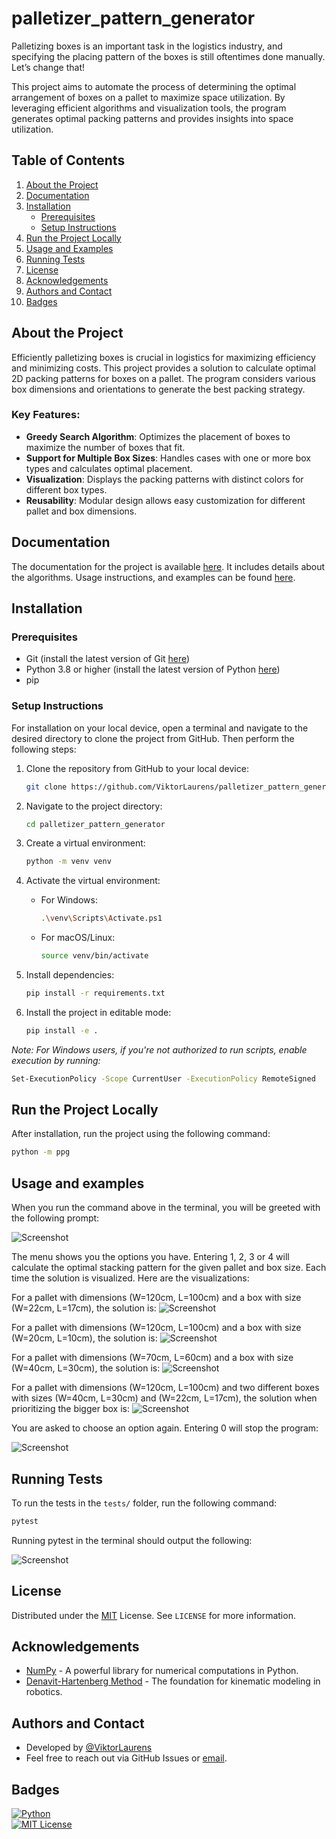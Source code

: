 # palletizer_pattern_generator
Palletizing boxes is an important task in the logistics industry, and specifying the placing pattern of the boxes is still oftentimes done manually. Let’s change that!

This project aims to automate the process of determining the optimal arrangement of boxes on a pallet to maximize space utilization. By leveraging efficient algorithms and visualization tools, the program generates optimal packing patterns and provides insights into space utilization.

## Table of Contents
1. [About the Project](#about-the-project)
2. [Documentation](#documentation)
3. [Installation](#installation)
   - [Prerequisites](#prerequisites)
   - [Setup Instructions](#setup-instructions)
4. [Run the Project Locally](#run-the-project-locally)
5. [Usage and Examples](#usage-and-examples)
6. [Running Tests](#running-tests)
7. [License](#license)
8. [Acknowledgements](#acknowledgements)
9. [Authors and Contact](#authors-and-contact)
10. [Badges](#badges)

## About the Project
Efficiently palletizing boxes is crucial in logistics for maximizing efficiency and minimizing costs. This project provides a solution to calculate optimal 2D packing patterns for boxes on a pallet. The program considers various box dimensions and orientations to generate the best packing strategy.

### Key Features:
- **Greedy Search Algorithm**: Optimizes the placement of boxes to maximize the number of boxes that fit.
- **Support for Multiple Box Sizes**: Handles cases with one or more box types and calculates optimal placement.
- **Visualization**: Displays the packing patterns with distinct colors for different box types.
- **Reusability**: Modular design allows easy customization for different pallet and box dimensions.

## Documentation
The documentation for the project is available [here](#documentation). It includes details about the algorithms. Usage instructions, and examples can be found [here](#usage-and-examples).

## Installation
### Prerequisites
- Git (install the latest version of Git [here](https://git-scm.com/downloads))
- Python 3.8 or higher (install the latest version of Python [here](https://www.python.org/downloads/))
- pip

### Setup Instructions
For installation on your local device, open a terminal and navigate to the desired directory to clone the project from GitHub. Then perform the following steps:

1. Clone the repository from GitHub to your local device:
   ```bash
   git clone https://github.com/ViktorLaurens/palletizer_pattern_generator.git
   ```

2. Navigate to the project directory:
   ```bash
   cd palletizer_pattern_generator
   ```

3. Create a virtual environment: 
   ```bash
   python -m venv venv
   ```

4. Activate the virtual environment:
   - For Windows: 
      ```bash
      .\venv\Scripts\Activate.ps1
      ```
   - For macOS/Linux:
      ```bash
      source venv/bin/activate
      ```

5. Install dependencies: 
   ```bash
   pip install -r requirements.txt
   ```

6. Install the project in editable mode:
   ```bash
   pip install -e .
   ```

*Note: For Windows users, if you're not authorized to run scripts, enable execution by running:*
   ```bash
   Set-ExecutionPolicy -Scope CurrentUser -ExecutionPolicy RemoteSigned
   ```

## Run the Project Locally
After installation, run the project using the following command:
```bash
python -m ppg
```

## Usage and examples
When you run the command above in the terminal, you will be greeted with the following prompt:
 
![Screenshot](res/screenshot_usage_1.png)

The menu shows you the options you have. Entering 1, 2, 3 or 4 will calculate the optimal stacking pattern for the given pallet and box size. Each time the solution is visualized. Here are the visualizations:  

For a pallet with dimensions (W=120cm, L=100cm) and a box with size (W=22cm, L=17cm), the solution is: 
![Screenshot](res/figure_1.png)

For a pallet with dimensions (W=120cm, L=100cm) and a box with size (W=20cm, L=10cm), the solution is: 
![Screenshot](res/figure_2.png)

For a pallet with dimensions (W=70cm, L=60cm) and a box with size (W=40cm, L=30cm), the solution is: 
![Screenshot](res/figure_3.png)

For a pallet with dimensions (W=120cm, L=100cm) and two different boxes with sizes (W=40cm, L=30cm) and (W=22cm, L=17cm), the solution when prioritizing the bigger box is: 
![Screenshot](res/figure_4.png)

You are asked to choose an option again. Entering 0 will stop the program: 

![Screenshot](res/screenshot_usage_2.png)

## Running Tests
To run the tests in the `tests/` folder, run the following command:

```bash
pytest
```

Running pytest in the terminal should output the following: 

![Screenshot](res/pytest_output.png)

## License
Distributed under the [MIT](https://choosealicense.com/licenses/mit/) License. See `LICENSE` for more information.

## Acknowledgements
- [NumPy](https://numpy.org/) - A powerful library for numerical computations in Python.
- [Denavit-Hartenberg Method](https://www.researchgate.net/publication/270576179_DIFFERENCE_BETWEEN_DENAVIT_-_HARTENBERG_D-H_CLASSICAL_AND_MODIFIED_CONVENTIONS_FOR_FORWARD_KINEMATICS_OF_ROBOTS_WITH_CASE_STUDY) - The foundation for kinematic modeling in robotics.


## Authors and Contact
- Developed by [@ViktorLaurens](https://github.com/ViktorLaurens/)
- Feel free to reach out via GitHub Issues or [email](mailto:viktor@example.com).

## Badges
[![Python](https://img.shields.io/badge/python-3.8%2B-blue.svg)](https://www.python.org/)  
[![MIT License](https://img.shields.io/badge/License-MIT-green.svg)](https://choosealicense.com/licenses/mit/)